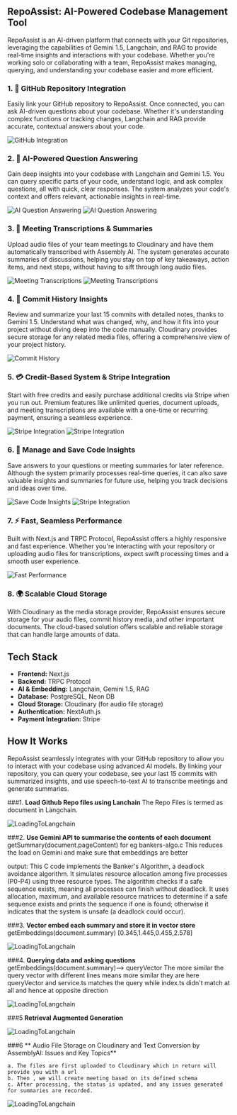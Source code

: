 ## RepoAssist: AI-Powered Codebase Management Tool

RepoAssist is an AI-driven platform that connects with your Git repositories, leveraging the capabilities of Gemini 1.5, Langchain, and RAG to provide real-time insights and interactions with your codebase. Whether you're working solo or collaborating with a team, RepoAssist makes managing, querying, and understanding your codebase easier and more efficient.

### 1. **🔗 GitHub Repository Integration**
Easily link your GitHub repository to RepoAssist. Once connected, you can ask AI-driven questions about your codebase. Whether it's understanding complex functions or tracking changes, Langchain and RAG provide accurate, contextual answers about your code.

![GitHub Integration](/images/Screenshot%202024-12-15%20011511.png)

### 2. **🧠 AI-Powered Question Answering**
Gain deep insights into your codebase with Langchain and Gemini 1.5. You can query specific parts of your code, understand logic, and ask complex questions, all with quick, clear responses. The system analyzes your code's context and offers relevant, actionable insights in real-time.

![AI Question Answering](/images/Screenshot%202024-12-15%20011734.png)
![AI Question Answering](/images/Screenshot%202024-12-15%20011838.png)


### 3. **💬 Meeting Transcriptions & Summaries**
Upload audio files of your team meetings to Cloudinary and have them automatically transcribed with Assembly AI. The system generates accurate summaries of discussions, helping you stay on top of key takeaways, action items, and next steps, without having to sift through long audio files.

![Meeting Transcriptions](/images/Screenshot%202024-12-15%20013042.png)
![Meeting Transcriptions](/images/Screenshot%202024-12-15%20013054.png)


### 4. **📜 Commit History Insights**
Review and summarize your last 15 commits with detailed notes, thanks to Gemini 1.5. Understand what was changed, why, and how it fits into your project without diving deep into the code manually. Cloudinary provides secure storage for any related media files, offering a comprehensive view of your project history.

![Commit History](/images/Screenshot%202024-12-15%20011712.png)

### 5. **💳 Credit-Based System & Stripe Integration**
Start with free credits and easily purchase additional credits via Stripe when you run out. Premium features like unlimited queries, document uploads, and meeting transcriptions are available with a one-time or recurring payment, ensuring a seamless experience.

![Stripe Integration](/images/Screenshot%202024-12-15%20013112.png)
![Stripe Integration](/images/Screenshot%202024-12-15%20013124.png)


### 6. **📂 Manage and Save Code Insights**
Save answers to your questions or meeting summaries for later reference. Although the system primarily processes real-time queries, it can also save valuable insights and summaries for future use, helping you track decisions and ideas over time.

![Save Code Insights](/images/Screenshot%202024-12-15%20013202.png)
![Stripe Integration](/images/Screenshot%202024-12-15%20011838.png)


### 7. **⚡ Fast, Seamless Performance**
Built with Next.js and TRPC Protocol, RepoAssist offers a highly responsive and fast experience. Whether you're interacting with your repository or uploading audio files for transcriptions, expect swift processing times and a smooth user experience.

![Fast Performance](/images/Screenshot%202024-12-15%20011907.png)

### 8. **🌍 Scalable Cloud Storage**
With Cloudinary as the media storage provider, RepoAssist ensures secure storage for your audio files, commit history media, and other important documents. The cloud-based solution offers scalable and reliable storage that can handle large amounts of data.

## Tech Stack

- **Frontend:** Next.js  
- **Backend:** TRPC Protocol  
- **AI & Embedding:** Langchain, Gemini 1.5, RAG  
- **Database:** PostgreSQL, Neon DB  
- **Cloud Storage:** Cloudinary (for audio file storage)  
- **Authentication:** NextAuth.js  
- **Payment Integration:** Stripe

## How It Works

RepoAssist seamlessly integrates with your GitHub repository to allow you to interact with your codebase using advanced AI models. By linking your repository, you can query your codebase, see your last 15 commits with summarized insights, and use speech-to-text AI to transcribe meetings and generate summaries.

###1. **Load Github Repo files using Lanchain**
The Repo Files is termed as document in Langchain.

![LoadingToLangchain ](/images/Screenshot%202024-12-15%20014448.png)

###2. **Use Gemini API to summarise the contents of each document**
getSummary(document.pageContent) for eg bankers-algo.c
This reduces the load on Gemini and make sure that embeddings are better

output:
This C code implements the Banker's Algorithm, a deadlock avoidance algorithm.  It simulates resource allocation among five processes (P0-P4) using three resource types.  The algorithm checks if a safe sequence exists, meaning all processes can finish without deadlock. It uses allocation, maximum, and available resource matrices to determine if a safe sequence exists and prints the sequence if one is found; otherwise it indicates that the system is unsafe (a deadlock could occur).

###3. **Vector embed each summary and store it in vector store**
getEmbeddings(document.summary)
[0.345,1.445,0.455,2.578]

![LoadingToLangchain ](/images/Screenshot%202024-12-15%20014519.png)

###4. **Querying data and asking questions**
getEmbeddings(document.summary)--> queryVector
The more similar the query vector with different lines means more similar they are here queryVector and service.ts matches the query while index.ts didn't match at all and hence at opposite direction

![LoadingToLangchain ](/images/Screenshot%202024-12-15%20014532.png)

###5 **Retrieval Augmented Generation**

![LoadingToLangchain ](/images/Screenshot%202024-12-15%20014553.png)

###6 ** Audio File Storage on Cloudinary and Text Conversion by AssemblyAI: Issues and Key Topics**

    a. The files are first uploaded to Cloudinary which in return will provide you with a url
    b. Then , we will create meeting based on its defined schema 
    c. After processing, the status is updated, and any issues generated for summaries are recorded.

![LoadingToLangchain ](/images/Screenshot%202024-12-15%20014606.png)











